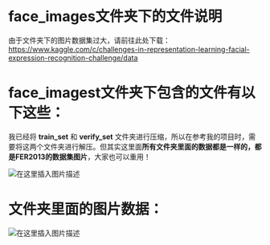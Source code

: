 # face_images文件夹下的文件说明

由于文件夹下的图片数据集过大，请前往此处下载：https://www.kaggle.com/c/challenges-in-representation-learning-facial-expression-recognition-challenge/data

# face_imagest文件夹下包含的文件有以下这些：

我已经将 **train_set** 和 **verify_set** 文件夹进行压缩，所以在参考我的项目时，需要将这两个文件夹进行解压。但其实这里面**所有文件夹里面的数据都是一样的，都是FER2013的数据集图片**，大家也可以重用！

![在这里插入图片描述](https://img-blog.csdnimg.cn/744a936c3b9341d58ad6d71bc388d0ca.png)

# 文件夹里面的图片数据：

![在这里插入图片描述](https://img-blog.csdnimg.cn/d492416ea5d24452a3f560b1b51f61c8.png)

